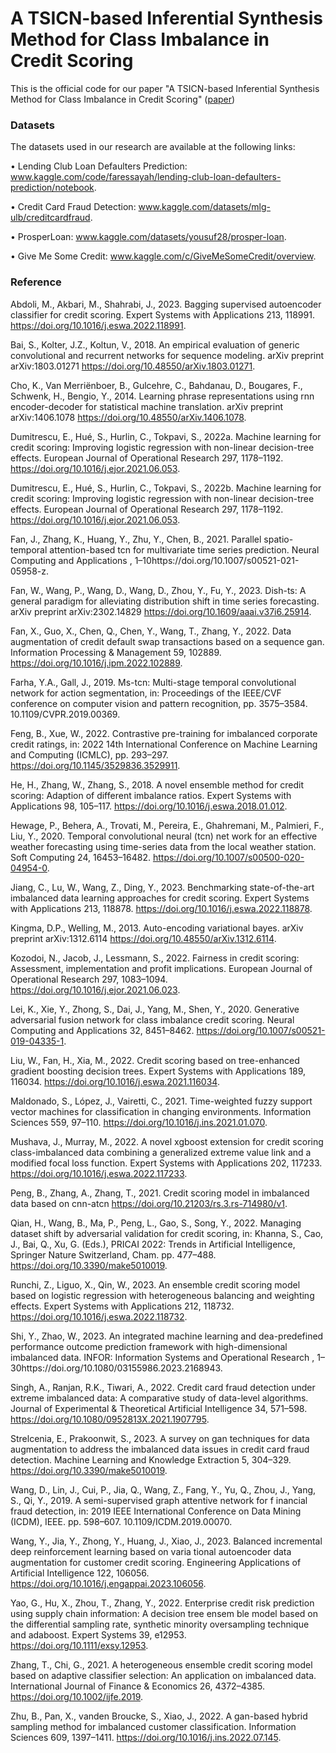 # A TSICN-based Inferential Synthesis Method for Class Imbalance in Credit Scoring
This is the official code for our paper "A TSICN-based Inferential Synthesis Method for Class Imbalance in Credit Scoring" ([paper](https://ieeexplore.ieee.org/document/10415729))

### Datasets
 The datasets used in our research are available at the following links:
 
 • Lending Club Loan Defaulters Prediction:
 www.kaggle.com/code/faressayah/lending-club-loan-defaulters-prediction/notebook.
 
 • Credit Card Fraud Detection:
 www.kaggle.com/datasets/mlg-ulb/creditcardfraud.
 
 • ProsperLoan:
 www.kaggle.com/datasets/yousuf28/prosper-loan.
 
 • Give Me Some Credit:
 www.kaggle.com/c/GiveMeSomeCredit/overview.

### Reference
 Abdoli, M., Akbari, M., Shahrabi, J., 2023. Bagging supervised autoencoder classifier for credit scoring. Expert Systems with Applications 213,
 118991. https://doi.org/10.1016/j.eswa.2022.118991.
 
 Bai, S., Kolter, J.Z., Koltun, V., 2018. An empirical evaluation of generic convolutional and recurrent networks for sequence modeling. arXiv
 preprint arXiv:1803.01271 https://doi.org/10.48550/arXiv.1803.01271.
 
 Cho, K., Van Merriënboer, B., Gulcehre, C., Bahdanau, D., Bougares, F., Schwenk, H., Bengio, Y., 2014. Learning phrase representations using
 rnn encoder-decoder for statistical machine translation. arXiv preprint arXiv:1406.1078 https://doi.org/10.48550/arXiv.1406.1078.
 
 Dumitrescu, E., Hué, S., Hurlin, C., Tokpavi, S., 2022a. Machine learning for credit scoring: Improving logistic regression with non-linear
 decision-tree effects. European Journal of Operational Research 297, 1178–1192. https://doi.org/10.1016/j.ejor.2021.06.053.
 
 Dumitrescu, E., Hué, S., Hurlin, C., Tokpavi, S., 2022b. Machine learning for credit scoring: Improving logistic regression with non-linear
 decision-tree effects. European Journal of Operational Research 297, 1178–1192. https://doi.org/10.1016/j.ejor.2021.06.053.
 
 Fan, J., Zhang, K., Huang, Y., Zhu, Y., Chen, B., 2021. Parallel spatio-temporal attention-based tcn for multivariate time series prediction. Neural
 Computing and Applications , 1–10https://doi.org/10.1007/s00521-021-05958-z.
 
 Fan, W., Wang, P., Wang, D., Wang, D., Zhou, Y., Fu, Y., 2023. Dish-ts: A general paradigm for alleviating distribution shift in time series
 forecasting. arXiv preprint arXiv:2302.14829 https://doi.org/10.1609/aaai.v37i6.25914.
 
 Fan, X., Guo, X., Chen, Q., Chen, Y., Wang, T., Zhang, Y., 2022. Data augmentation of credit default swap transactions based on a sequence gan.
 Information Processing & Management 59, 102889. https://doi.org/10.1016/j.ipm.2022.102889.
 
 Farha, Y.A., Gall, J., 2019. Ms-tcn: Multi-stage temporal convolutional network for action segmentation, in: Proceedings of the IEEE/CVF
 conference on computer vision and pattern recognition, pp. 3575–3584. 10.1109/CVPR.2019.00369.
 
 Feng, B., Xue, W., 2022. Contrastive pre-training for imbalanced corporate credit ratings, in: 2022 14th International Conference on Machine
 Learning and Computing (ICMLC), pp. 293–297. https://doi.org/10.1145/3529836.3529911.
 
 He, H., Zhang, W., Zhang, S., 2018. A novel ensemble method for credit scoring: Adaption of different imbalance ratios. Expert Systems with
 Applications 98, 105–117. https://doi.org/10.1016/j.eswa.2018.01.012.
 
 Hewage, P., Behera, A., Trovati, M., Pereira, E., Ghahremani, M., Palmieri, F., Liu, Y., 2020. Temporal convolutional neural (tcn) net
work for an effective weather forecasting using time-series data from the local weather station. Soft Computing 24, 16453–16482.
 https://doi.org/10.1007/s00500-020-04954-0.
 
 Jiang, C., Lu, W., Wang, Z., Ding, Y., 2023. Benchmarking state-of-the-art imbalanced data learning approaches for credit scoring. Expert Systems
 with Applications 213, 118878. https://doi.org/10.1016/j.eswa.2022.118878.
 
 Kingma, D.P., Welling, M., 2013. Auto-encoding variational bayes. arXiv preprint arXiv:1312.6114 https://doi.org/10.48550/arXiv.1312.6114.
 
 Kozodoi, N., Jacob, J., Lessmann, S., 2022. Fairness in credit scoring: Assessment, implementation and profit implications. European Journal of
 Operational Research 297, 1083–1094. https://doi.org/10.1016/j.ejor.2021.06.023.
 
 Lei, K., Xie, Y., Zhong, S., Dai, J., Yang, M., Shen, Y., 2020. Generative adversarial fusion network for class imbalance credit scoring. Neural
 Computing and Applications 32, 8451–8462. https://doi.org/10.1007/s00521-019-04335-1.
 
 Liu, W., Fan, H., Xia, M., 2022. Credit scoring based on tree-enhanced gradient boosting decision trees. Expert Systems with Applications 189,
 116034. https://doi.org/10.1016/j.eswa.2021.116034.
 
 Maldonado, S., López, J., Vairetti, C., 2021. Time-weighted fuzzy support vector machines for classification in changing environments. Information
 Sciences 559, 97–110. https://doi.org/10.1016/j.ins.2021.01.070.
 
 Mushava, J., Murray, M., 2022. A novel xgboost extension for credit scoring class-imbalanced data combining a generalized extreme value link
 and a modified focal loss function. Expert Systems with Applications 202, 117233. https://doi.org/10.1016/j.eswa.2022.117233.
 
 Peng, B., Zhang, A., Zhang, T., 2021. Credit scoring model in imbalanced data based on cnn-atcn https://doi.org/10.21203/rs.3.rs-714980/v1.
 
 Qian, H., Wang, B., Ma, P., Peng, L., Gao, S., Song, Y., 2022. Managing dataset shift by adversarial validation for credit scoring, in: Khanna,
 S., Cao, J., Bai, Q., Xu, G. (Eds.), PRICAI 2022: Trends in Artificial Intelligence, Springer Nature Switzerland, Cham. pp. 477–488.
 https://doi.org/10.3390/make5010019.
 
 Runchi, Z., Liguo, X., Qin, W., 2023. An ensemble credit scoring model based on logistic regression with heterogeneous balancing and weighting
 effects. Expert Systems with Applications 212, 118732. https://doi.org/10.1016/j.eswa.2022.118732.
 
 Shi, Y., Zhao, W., 2023. An integrated machine learning and dea-predefined performance outcome prediction framework with high-dimensional
 imbalanced data. INFOR: Information Systems and Operational Research , 1–30https://doi.org/10.1080/03155986.2023.2168943.
 
 Singh, A., Ranjan, R.K., Tiwari, A., 2022. Credit card fraud detection under extreme imbalanced data: A comparative study of data-level algorithms.
 Journal of Experimental & Theoretical Artificial Intelligence 34, 571–598. https://doi.org/10.1080/0952813X.2021.1907795.
 
 Strelcenia, E., Prakoonwit, S., 2023. A survey on gan techniques for data augmentation to address the imbalanced data issues in credit card fraud
 detection. Machine Learning and Knowledge Extraction 5, 304–329. https://doi.org/10.3390/make5010019.
 
 Wang, D., Lin, J., Cui, P., Jia, Q., Wang, Z., Fang, Y., Yu, Q., Zhou, J., Yang, S., Qi, Y., 2019. A semi-supervised graph attentive network for
 f
 inancial fraud detection, in: 2019 IEEE International Conference on Data Mining (ICDM), IEEE. pp. 598–607. 10.1109/ICDM.2019.00070.
 
 Wang, Y., Jia, Y., Zhong, Y., Huang, J., Xiao, J., 2023. Balanced incremental deep reinforcement learning based on varia
tional autoencoder data augmentation for customer credit scoring. Engineering Applications of Artificial Intelligence 122, 106056.
 https://doi.org/10.1016/j.engappai.2023.106056.
 
 Yao, G., Hu, X., Zhou, T., Zhang, Y., 2022. Enterprise credit risk prediction using supply chain information: A decision tree ensem
ble model based on the differential sampling rate, synthetic minority oversampling technique and adaboost. Expert Systems 39, e12953.
 https://doi.org/10.1111/exsy.12953.
 
 Zhang, T., Chi, G., 2021. A heterogeneous ensemble credit scoring model based on adaptive classifier selection: An application on imbalanced
 data. International Journal of Finance & Economics 26, 4372–4385. https://doi.org/10.1002/ijfe.2019.
 
 Zhu, B., Pan, X., vanden Broucke, S., Xiao, J., 2022. A gan-based hybrid sampling method for imbalanced customer classification. Information
 Sciences 609, 1397–1411. https://doi.org/10.1016/j.ins.2022.07.145.

